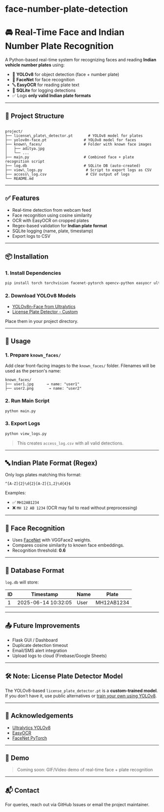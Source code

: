 # face-number-plate-detection
# 🚘 Real-Time Face and Indian Number Plate Recognition

A Python-based real-time system for recognizing faces and reading **Indian vehicle number plates** using:

- 🧠 **YOLOv8** for object detection (face + number plate)
- 📸 **FaceNet** for face recognition
- 🔤 **EasyOCR** for reading plate text
- 💾 **SQLite** for logging detections
- ✅ Logs **only valid Indian plate formats**

---

## 📂 Project Structure

```

project/
├── license\_plate\_detector.pt       # YOLOv8 model for plates
├── yolov8n-face.pt                 # YOLOv8 model for faces
├── known\_faces/                   # Folder with known face images
│   ├── aditya.jpg
│   └── ...
├── main.py                         # Combined face + plate recognition script
├── log.db                          # SQLite DB (auto-created)
├── view\_logs.py                    # Script to export logs as CSV
├── access\_log.csv                  # CSV output of logs
└── README.md

````

---

## ✅ Features

- Real-time detection from webcam feed
- Face recognition using cosine similarity
- OCR with EasyOCR on cropped plates
- Regex-based validation for **Indian plate format**
- SQLite logging (name, plate, timestamp)
- Export logs to CSV

---

## 📦 Installation

### 1. Install Dependencies

```bash
pip install torch torchvision facenet-pytorch opencv-python easyocr ultralytics pillow scikit-learn
````

### 2. Download YOLOv8 Models

* [YOLOv8n-Face from Ultralytics](https://github.com/ultralytics/ultralytics/releases)
* [License Plate Detector - Custom](#note-license-plate-detector-model)

Place them in your project directory.

---

## 🚀 Usage

### 1. Prepare `known_faces/`

Add clear front-facing images to the `known_faces/` folder. Filenames will be used as the person's name:

```
known_faces/
├── user1.jpg      → name: "user1"
├── user2.png       → name: "user2"
```

### 2. Run Main Script

```bash
python main.py
```

### 3. Export Logs

```bash
python view_logs.py
```

> This creates `access_log.csv` with all valid detections.

---

## 🔤 Indian Plate Format (Regex)

Only logs plates matching this format:

```
^[A-Z]{2}\d{2}[A-Z]{1,2}\d{4}$
```

Examples:

* ✅ `MH12AB1234`
* ❌ `MH 12 AB 1234` (OCR may fail to read without preprocessing)

---

## 🧠 Face Recognition

* Uses [FaceNet](https://github.com/timesler/facenet-pytorch) with VGGFace2 weights.
* Compares cosine similarity to known face embeddings.
* Recognition threshold: **0.6**

---

## 💾 Database Format

`log.db` will store:

| ID | Timestamp           | Name   | Plate      |
| -- | ------------------- | ------ | ---------- |
| 1  | 2025-06-14 10:32:05 | User   | MH12AB1234 |

---

## 📤 Future Improvements

* Flask GUI / Dashboard
* Duplicate detection timeout
* Email/SMS alert integration
* Upload logs to cloud (Firebase/Google Sheets)

---

## 🛠️ Note: License Plate Detector Model

The YOLOv8-based `license_plate_detector.pt` is a **custom-trained model**. If you don’t have it, use public alternatives or [train your own using YOLOv8](https://docs.ultralytics.com/tasks/detect/#train-on-custom-data).

---

## 🙌 Acknowledgements

* [Ultralytics YOLOv8](https://github.com/ultralytics/ultralytics)
* [EasyOCR](https://github.com/JaidedAI/EasyOCR)
* [FaceNet PyTorch](https://github.com/timesler/facenet-pytorch)

---

## 📸 Demo

> Coming soon: GIF/Video demo of real-time face + plate recognition

---

## 📬 Contact

For queries, reach out via GitHub Issues or email the project maintainer.

```
